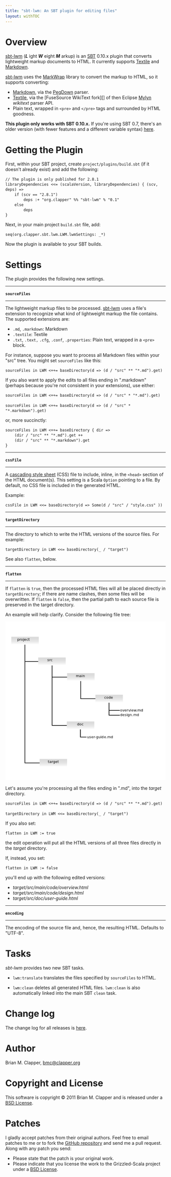 ```yaml
---
title: "sbt-lwm: An SBT plugin for editing files"
layout: withTOC
---
```


# Overview

[sbt-lwm][] (**_L_** ight **_W_** eight **_M_** arkup) is an [SBT][] 0.10.x
plugin that converts lightweight markup documents to HTML. It currently
supports [Textile][] and [Markdown][].

[sbt-lwm][] uses the [MarkWrap][] library to convert the markup to HTML,
so it supports converting:

* [Markdown][], via the [PegDown][] parser.
* [Textile][], via the [FuseSource WikiText fork][] of then Eclipse
  [Mylyn][] *wikitext* parser API.
* Plain text, wrapped in `<pre>` and `</pre>` tags and surrounded by
  HTML goodness.

**This plugin only works with SBT 0.10.x.** If you're using SBT 0.7, there's
an older version (with fewer features and a different variable syntax)
[here](http://software.clapper.org/sbt-plugins/lwm.html).

# Getting the Plugin

First, within your SBT project, create `project/plugins/build.sbt` (if it
doesn't already exist) and add the following:

    // The plugin is only published for 2.8.1
    libraryDependencies <<= (scalaVersion, libraryDependencies) { (scv, deps) =>
        if (scv == "2.8.1")
            deps :+ "org.clapper" %% "sbt-lwm" % "0.1"
        else
            deps
    }

Next, in your main project `build.sbt` file, add:

    seq(org.clapper.sbt.lwm.LWM.lwmSettings: _*)

Now the plugin is available to your SBT builds.

# Settings

The plugin provides the following new settings.

---

**`sourceFiles`**

---

The lightweight markup files to be processed. [sbt-lwm][] uses a file's
extension to recognize what kind of lightweight markup the file contains.
The supported extensions are:

* `.md`, `.markdown`: Markdown
* `.textile`: Textile
* `.txt`, `.text,` `.cfg`, `.conf`, `.properties`: Plain text, wrapped in
  a `<pre>` block.

For instance, suppose you want to process all Markdown files within your
"src" tree. You might set `sourceFiles` like this:

    sourceFiles in LWM <++= baseDirectory(d => (d / "src" ** "*.md").get)

If you also want to apply the edits to all files ending in ".markdown"
(perhaps because you're not consistent in your extensions), use either:

    sourceFiles in LWM <++= baseDirectory(d => (d / "src" * "*.md").get)

    sourceFiles in LWM <++= baseDirectory(d => (d / "src" * "*.markdown").get)
    
or, more succinctly:

    sourceFiles in LWM <++= baseDirectory { dir =>
        (dir / "src" ** "*.md").get ++
        (dir / "src" ** "*.markdown").get
    }

---

**`cssFile`**

---

A [cascading style sheet][] (CSS) file to include, inline, in the `<head>`
section of the HTML document(s). This setting is a Scala `Option` pointing
to a file. By default, no CSS file is included in the generated HTML.

Example:

    cssFile in LWM <<= baseDirectory(d => Some(d / "src" / "style.css" ))


---

**`targetDirectory`**

---

The directory to which to write the HTML versions of the source files.
For example:

    targetDirectory in LWM <<= baseDirectory(_ / "target")

See also `flatten`, below.


---

**`flatten`**

---

If `flatten` is `true`, then the processed HTML files will all be placed
directly in `targetDirectory`; if there are name clashes, then some files
will be overwritten. If `flatten` is `false`, then the partial path to each
source file is preserved in the target directory.

An example will help clarify. Consider the following file tree:
 
![Directory tree](tree.png)

Let's assume you're processing all the files ending in ".md", into the *target*
directory.

    sourceFiles in LWM <++= baseDirectory(d => (d / "src" ** "*.md").get)

    targetDirectory in LWM <<= baseDirectory(_ / "target")
    
If you also set:

    flatten in LWM := true

the edit operation will put all the HTML versions of all three files
directly in the *target* directory.

If, instead, you set:

    flatten in LWM := false

you'll end up with the following edited versions:

* _target/src/main/code/overview.html_
* _target/src/main/code/design.html_
* _target/src/doc/user-guide.html_

---

**`encoding`**

---

The encoding of the source file and, hence, the resulting HTML. Defaults
to "UTF-8".

# Tasks

*sbt-lwm* provides two new SBT tasks.

* `lwm:translate` translates the files specified by `sourceFiles` to HTML.

* `lwm:clean` deletes all generated HTML files. `lwm:clean`
  is also automatically linked into the main SBT `clean` task.

# Change log

The change log for all releases is [here][changelog].

# Author

Brian M. Clapper, [bmc@clapper.org][]

# Copyright and License

This software is copyright &copy; 2011 Brian M. Clapper and is
released under a [BSD License][].

# Patches

I gladly accept patches from their original authors. Feel free to email
patches to me or to fork the [GitHub repository][] and send me a pull
request. Along with any patch you send:

* Please state that the patch is your original work.
* Please indicate that you license the work to the Grizzled-Scala project
  under a [BSD License][].

[BSD License]: license.html
[sbt-lwm web site]: http://software.clapper.org/sbt-lwm/
[sbt-lwm]: http://software.clapper.org/sbt-lwm/
[Markdown]: http://daringfireball.net/projects/markdown/
[MarkWrap]: http://software.clapper.org/markwrap/
[Markdown SBT Plugin]: http://software.clapper.org/sbt-plugins/markdown.html
[Textile]: http://textile.thresholdstate.com/
[SBT]: https://github.com/harrah/xsbt
[GitHub repository]: http://github.com/bmc/sbt-lwm
[GitHub]: https://github.com/bmc/
[bmc@clapper.org]: mailto:bmc@clapper.org
[changelog]: CHANGELOG.html
[PegDown]: http://pegdown.org
[Mylyn]: http://www.eclipse.org/mylyn/
[cascading style sheet]: http://www.w3.org/Style/CSS/
